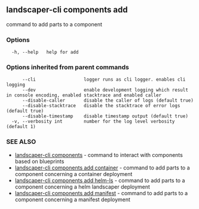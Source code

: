 ## landscaper-cli components add

command to add parts to a component

### Options

```
  -h, --help   help for add
```

### Options inherited from parent commands

```
      --cli                  logger runs as cli logger. enables cli logging
      --dev                  enable development logging which result in console encoding, enabled stacktrace and enabled caller
      --disable-caller       disable the caller of logs (default true)
      --disable-stacktrace   disable the stacktrace of error logs (default true)
      --disable-timestamp    disable timestamp output (default true)
  -v, --verbosity int        number for the log level verbosity (default 1)
```

### SEE ALSO

* [landscaper-cli components](landscaper-cli_components.md)	 - command to interact with components based on blueprints
* [landscaper-cli components add container](landscaper-cli_components_add_container.md)	 - command to add parts to a component concerning a container deployment
* [landscaper-cli components add helm-ls](landscaper-cli_components_add_helm-ls.md)	 - command to add parts to a component concerning a helm landscaper deployment
* [landscaper-cli components add manifest](landscaper-cli_components_add_manifest.md)	 - command to add parts to a component concerning a manifest deployment

